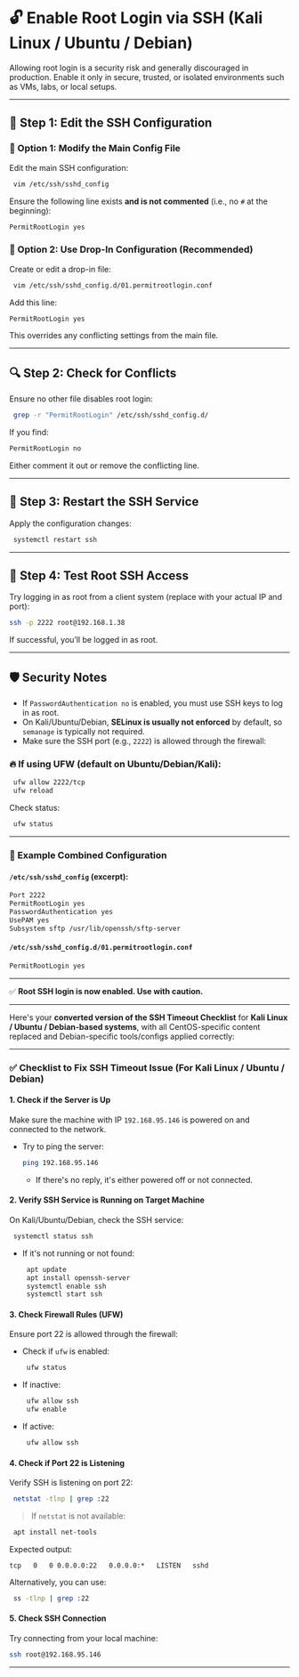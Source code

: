 
# 🔓 Enable Root Login via SSH (Kali Linux / Ubuntu / Debian)

Allowing root login is a security risk and generally discouraged in production. Enable it only in secure, trusted, or isolated environments such as VMs, labs, or local setups.

---

## 📝 Step 1: Edit the SSH Configuration

### 🔧 Option 1: Modify the Main Config File

Edit the main SSH configuration:

```bash
 vim /etc/ssh/sshd_config
```

Ensure the following line exists **and is not commented** (i.e., no `#` at the beginning):

```bash
PermitRootLogin yes
```

### 🧩 Option 2: Use Drop-In Configuration (Recommended)

Create or edit a drop-in file:

```bash
 vim /etc/ssh/sshd_config.d/01.permitrootlogin.conf
```

Add this line:

```bash
PermitRootLogin yes
```

This overrides any conflicting settings from the main file.

---

## 🔍 Step 2: Check for Conflicts

Ensure no other file disables root login:

```bash
 grep -r "PermitRootLogin" /etc/ssh/sshd_config.d/
```

If you find:

```bash
PermitRootLogin no
```

Either comment it out or remove the conflicting line.

---

## 🔄 Step 3: Restart the SSH Service

Apply the configuration changes:

```bash
 systemctl restart ssh
```

---

## 🧪 Step 4: Test Root SSH Access

Try logging in as root from a client system (replace with your actual IP and port):

```bash
ssh -p 2222 root@192.168.1.38
```

If successful, you’ll be logged in as root.

---

## 🛡️ Security Notes

- If `PasswordAuthentication no` is enabled, you must use SSH keys to log in as root.
- On Kali/Ubuntu/Debian, **SELinux is usually not enforced** by default, so `semanage` is typically not required.
- Make sure the SSH port (e.g., `2222`) is allowed through the firewall:

### 🔥 If using UFW (default on Ubuntu/Debian/Kali):

```bash
 ufw allow 2222/tcp
 ufw reload
```

Check status:

```bash
 ufw status
```

---

### 📁 Example Combined Configuration

#### `/etc/ssh/sshd_config` (excerpt):

```bash
Port 2222
PermitRootLogin yes
PasswordAuthentication yes
UsePAM yes
Subsystem sftp /usr/lib/openssh/sftp-server
```

#### `/etc/ssh/sshd_config.d/01.permitrootlogin.conf`

```bash
PermitRootLogin yes
```

---

✅ **Root SSH login is now enabled. Use with caution.**

---



Here's your **converted version of the SSH Timeout Checklist** for **Kali Linux / Ubuntu / Debian-based systems**, with all CentOS-specific content replaced and Debian-specific tools/configs applied correctly:

---

### ✅ **Checklist to Fix SSH Timeout Issue (For Kali Linux / Ubuntu / Debian)**

#### 1. **Check if the Server is Up**
Make sure the machine with IP `192.168.95.146` is powered on and connected to the network.

- Try to ping the server:
  ```bash
  ping 192.168.95.146
  ```
  - If there's no reply, it's either powered off or not connected.

#### 2. **Verify SSH Service is Running on Target Machine**
On Kali/Ubuntu/Debian, check the SSH service:

```bash
 systemctl status ssh
```

- If it's not running or not found:
  ```bash
   apt update
   apt install openssh-server
   systemctl enable ssh
   systemctl start ssh
  ```

#### 3. **Check Firewall Rules (UFW)**
Ensure port 22 is allowed through the firewall:

- Check if `ufw` is enabled:
  ```bash
   ufw status
  ```

- If inactive:
  ```bash
   ufw allow ssh
   ufw enable
  ```

- If active:
  ```bash
   ufw allow ssh
  ```

#### 4. **Check if Port 22 is Listening**
Verify SSH is listening on port 22:

```bash
 netstat -tlnp | grep :22
```

> If `netstat` is not available:
```bash
 apt install net-tools
```

Expected output:
```
tcp   0   0 0.0.0.0:22   0.0.0.0:*   LISTEN   sshd
```

Alternatively, you can use:
```bash
 ss -tlnp | grep :22
```

#### 5. **Check SSH Connection**
Try connecting from your local machine:

```bash
ssh root@192.168.95.146
```

---
